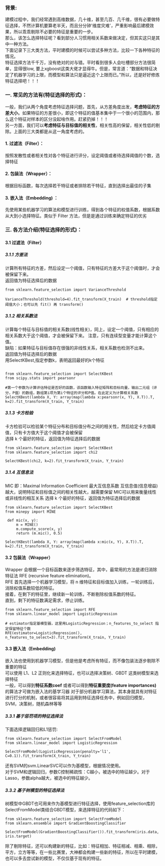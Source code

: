 ### 背景:  
建模过程中，我们经常遇到高维数据，几十维，甚至几百、几千维，很有必要做特征选择，不然计算机要算老半天，而且分分钟'维度灾难'，严重影响最后建模效果，所以乖乖剔除不必要的特征是重要的一步。            
那么，该怎么选择特征呢？看到部分人习惯用相关系数来做决定，但其实这只是其中一种方法。    
下面记录下三大类方法，平时建模的时候可以尝试多种方法，比较一下各种特征的情况。  
特征选择方法千千万，没有绝对的对与错。平时看到很多人会吐槽部分方法很简单，显得很low, 要上xgboost这类大佬才显得牛。但是，常言道：“数据和特征决定了机器学习的上限，而模型和算法只是逼近这个上限而已。”所以，还是好好修炼特征选择吧！！！     

### 一. 常见的方法有(特征选择的形式)：
一般，我们从两个角度考虑特征选择问题，首先，从方差角度出发，**考虑特征的方差大小**。如果特征的方差很小，即这个特征的值基本集中于一个很小的范围内，那么这个特征对样本的区分没起啥作用。赶紧扔掉！！！     
另一方面，我们可以**考虑特征与目标值的相关性**，相关性高的保留，相关性低的剔除。上面的三大类都是从这一角度考虑的。  
>
#### 1. 过滤法（Filter）：
按照发散性或者相关性对各个特征进行评分，设定阈值或者待选择阈值的个数，选择特征
#### 2. 包装法（Wrapper）：
根据目标函数，每次选择若干特征或者排除若干特征，直到选择出最佳的子集
#### 3. 嵌入法（Embedding) ：
先使用某些机器学习的算法和模型进行训练，得到各个特征的权值系数，根据系数从大到小选择特征。类似于 Filter 方法，但是是通过训练来确定特征的优劣
>
### 三. 各方法介绍(特征选择的形式)：
#### 3.1 过滤法（Filter）
##### 3.1.1 方差法
计算所有特征的方差，然后设定一个阈值，只有特征的方差大于这个阈值时，才会被保留下来。   
返回值为特征选择后的数据    
```
from sklearn.feature_selection import VarianceThreshold

VarianceThreshold(threshold=4).fit_transform(X_train)  # threshold指定阈值大小；也可以先 fit() 再 transform()
```
>
##### 3.1.2 相关系数法
计算每个特征与目标值的相关系数(线性相关)，同上，设定一个阈值，只有相应的相关系数大于这个阈值，才会被保留下来。
注意，只有连续型变量才能计算这个值。  
缺陷：如果特征与目标值存在很强的非线性关系，相关系数也检测不出来。  
返回值为特征选择后的数据    
用SelectKBest,指定参数k，表明返回最好的k个特征
```

from sklearn.feature_selection import SelectKBest
from scipy.stats import pearsonr

#第一个参数为计算评估特征是否好的函数，该函数输入特征矩阵和目标向量，输出二元组（评分，P值）的数组，数组第i项为第i个特征的评分和P值。在此定义为计算相关系数
SelectKBest(lambda X, Y: array(map(lambda x:pearsonr(x, Y), X.T)).T, k=2).fit_transform(X_train, Y_train)
```
>
##### 3.1.3 卡方检验
卡方检验可以检验某个特征分布和目标值分布之间的相关性，然后给定卡方值阈值，只有卡方值大于这个阈值才会被保留  
选择 k 个最好的特征，返回值为特征选择后的数据    
```
from sklearn.feature_selection import SelectKBest
from sklearn.feature_selection import chi2

SelectKBest(chi2, k=2).fit_transform(X_train, Y_train)
```
>
##### 3.1.4 互信息法
MIC 即：Maximal Information Coefficient 最大互信息系数
互信息值(信息增益)越大，说明特征和目标值之间的相关性越大，越需要保留
MIC可以用来衡量线性或非线性的相互关系
选择 k 个最好的特征，返回值为特征选择后的数据    
```
from sklearn.feature_selection import SelectKBest
from minepy import MINE
 
 def mic(x, y):
     m = MINE()
     m.compute_score(x, y)
     return (m.mic(), 0.5)

SelectKBest(lambda X, Y: array(map(lambda x:mic(x, Y), X.T)).T, k=2).fit_transform(X_train, Y_train)
```
>
#### 3.2 包装法（Wrapper）
Wrapper 会根据一个目标函数来逐步筛选特征，其中，最常用的方法是递归消除特征法 RFE (recursive feature elimination)。  
RFE 首先选择一个机器学习模型，将 n 维特征和目标值加入训练，一轮训练后，消除权值系数较低的特征。  
接着，在剩下的特征里，继续新一轮训练，不断剔除权值系数的特征。  
直到，剩下的特征数满足需求，停止训练。  
```
from sklearn.feature_selection import RFE
from sklearn.linear_model import LogisticRegression

# estimator指定基模型器，这里用LogisticRegression；n_features_to_select 指定保留特征个数
RFE(estimator=LogisticRegression(), n_features_to_select=3).fit_transform(X_train, Y_train) 
```

#### 3.3 嵌入法（Embedding) 
嵌入法也使用到机器学习模型，但是他是考虑所有特征，而不像包装法逐步剔除不重要的特征    
可以使用 L1、L2 正则化来选择特征，也可以选择决策树、GBDT 这类树模型来选择特征   
一般，可以得到**特征系数coef** 或者可以得到**特征重要度(feature importances)** 的算法才可做为嵌入法的基学习器
对于部分机器学习算法，其本身就具有对特征进行打分的机制，或者很容易将其运用到特征选择任务中，例如回归模型，SVM，决策树，随机森林等等

##### 3.3.1 基于惩罚项的特征选择法
下面选择逻辑回归和L1惩罚:  
```
from sklearn.feature_selection import SelectFromModel
from sklearn.linear_model import LogisticRegression

SelectFromModel(LogisticRegression(penalty='l1', C=0.1)).fit_transform(X_train, Y_train)
```
还有SVM的svm.LinearSVC可以作为基模型，根据情况使用。  
对于SVM和逻辑回归，参数C控制稀疏性：C越小，被选中的特征越少。对于Lasso，参数alpha越大，被选中的特征越少。  
>

##### 3.3.2 基于树模型的特征选择法　　
树模型中GBDT也可用来作为基模型进行特征选择，使用feature_selection库的SelectFromModel类结合GBDT模型，来选择特征的代码如下：
```
from sklearn.feature_selection import SelectFromModel
from sklearn.ensemble import GradientBoostingClassifier

SelectFromModel(GradientBoostingClassifier()).fit_transform(iris.data, iris.target)
```

除了剔除特征，还可以构建新的特征，比如：特征相加、特征相减、相乘、相除，平方，立方等等，在一些比赛里，大神都会构建一些新的特征，所以在平时建模，也可以多去尝试新的模型，不仅仅基于现有的特征。  



